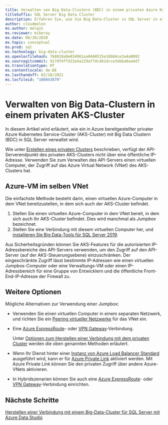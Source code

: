 ```yaml
---
title: Verwalten von Big Data-Clustern (BDC) in einem privaten Azure Kubernetes Service-Cluster (AKS-Cluster)
titleSuffix: SQL Server Big Data Cluster
description: Erfahren Sie, wie Sie Big Data-Cluster in SQL Server in einem privaten Azure Kubernetes Service-Cluster (AKS-Cluster) verwalten.
author: cloudmelon
ms.author: melqin
ms.reviewer: mikeray
ms.date: 08/20/2020
ms.topic: conceptual
ms.prod: sql
ms.technology: big-data-cluster
ms.openlocfilehash: 768818a9e034961aa0460515e3db84ce3a4a8092
ms.sourcegitcommit: 917df4ffd22e4a229af7dc481dcce3ebba0aa4d7
ms.translationtype: HT
ms.contentlocale: de-DE
ms.lasthandoff: 02/10/2021
ms.locfileid: "100043870"
---
```

# <a name="manage-big-data-cluster-in-aks-private-cluster"></a>Verwalten von Big Data-Clustern in einem privaten AKS-Cluster

In diesem Artikel wird erläutert, wie ein in Azure bereitgestellter privater Azure Kubernetes Service-Cluster (AKS-Cluster) mit Big Data Clustern (BDC) in SQL Server verwaltet wird.

Wie unter [Erstellen eines privaten Clusters](/azure/aks/private-clusters/) beschrieben, verfügt der API-Serverendpunkt des privaten AKS-Clusters nicht über eine öffentliche IP-Adresse. Verwenden Sie zum Verwalten des API-Servers einen virtuellen Computer, der Zugriff auf das Azure Virtual Network (VNet) des AKS-Clusters hat.

## <a name="azure-vm---same-vnet"></a>Azure-VM im selben VNet

Die einfachste Methode besteht darin, einen virtuellen Azure-Computer in dem VNet bereitzustellen, in dem sich auch der AKS-Cluster befindet.

1. Stellen Sie einen virtuellen Azure-Computer in dem VNet bereit, in dem sich auch Ihr AKS-Cluster befindet. Dies wird manchmal als *Jumpbox* bezeichnet.
1. Stellen Sie eine Verbindung mit diesem virtuellen Computer her, und [installieren Sie Big Data-Tools für SQL Server 2019](deployment-guidance.md#install-sql-server-2019-big-data-tools).

Aus Sicherheitsgründen können Sie AKS-Features für die autorisierten IP-Adressbereiche des API-Servers verwenden, um den Zugriff auf den API-Server (auf der AKS-Steuerungsebene) einzuschränken. Der eingeschränkte Zugriff lässt bestimmte IP-Adressen wie einen virtuellen Jumpbox-Computer oder eine Verwaltungs-VM oder einen IP-Adressbereich für eine Gruppe von Entwicklern und die öffentliche Front-End-IP-Adresse der Firewall zu.

## <a name="other-options"></a>Weitere Optionen

Mögliche Alternativen zur Verwendung einer Jumpbox:

* Verwenden Sie einen virtuellen Computer in einem separaten Netzwerk, und richten Sie ein [Peering virtueller Netzwerke](/azure/virtual-network/virtual-network-peering-overview) für das VNet ein.

* Eine [Azure ExpressRoute](/azure/expressroute/expressroute-introduction)- oder [VPN Gateway](/azure/vpn-gateway/vpn-gateway-about-vpngateways)-Verbindung.

   Unter [Optionen zum Herstellen einer Verbindung mit dem privaten Cluster](/azure/aks/private-clusters#options-for-connecting-to-the-private-cluster) werden die oben genannten Methoden erläutert.

* Wenn Ihr Dienst hinter einer [Instanz von Azure Load Balancer Standard](/azure/aks/load-balancer-standard) ausgeführt wird, kann er für [Azure Private Link](/azure/private-link/private-link-service-overview#limitations) aktiviert werden. Mit Azure Private Link können Sie den privaten Zugriff über andere Azure-VNets aktivieren.

* In Hybridszenarien können Sie auch eine [Azure ExpressRoute](/azure/expressroute/expressroute-introduction)- oder [VPN Gateway](/azure/vpn-gateway/vpn-gateway-about-vpngateways)-Verbindung einrichten.

## <a name="next-steps"></a>Nächste Schritte

[Herstellen einer Verbindung mit einem Big-Data-Cluster für SQL Server mit Azure Data Studio](connect-to-big-data-cluster.md)
